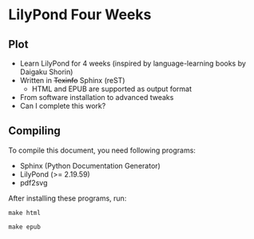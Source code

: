 LilyPond Four Weeks
===================

## Plot

* Learn LilyPond for 4 weeks (inspired by language-learning books by Daigaku Shorin)
* Written in ~~Texinfo~~ Sphinx (reST)
  * HTML and EPUB are supported as output format
* From software installation to advanced tweaks
* Can I complete this work?

## Compiling

To compile this document, you need following programs:

* Sphinx (Python Documentation Generator)
* LilyPond (>= 2.19.59)
* pdf2svg

After installing these programs, run:

```
make html
```

```
make epub
```
